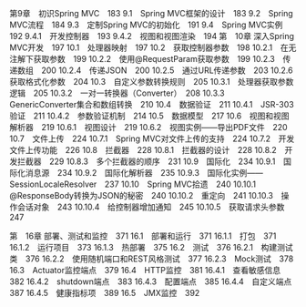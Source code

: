 第9章　初识Spring MVC　183
9.1　Spring MVC框架的设计　183
9.2　Spring MVC流程　184
9.3　定制Spring MVC的初始化　191
9.4　Spring MVC实例　192
9.4.1　开发控制器　193
9.4.2　视图和视图渲染　194
第　10章 深入Spring MVC开发　197
10.1　处理器映射　197
10.2　获取控制器参数　198
10.2.1　在无注解下获取参数　199
10.2.2　使用@RequestParam获取参数　199
10.2.3　传递数组　200
10.2.4　传递JSON　200
10.2.5　通过URL传递参数　203
10.2.6　获取格式化参数　204
10.3　自定义参数转换规则　205
10.3.1　处理器获取参数逻辑　205
10.3.2　一对一转换器（Converter）　208
10.3.3　GenericConverter集合和数组转换　210
10.4　数据验证　211
10.4.1　JSR-303 验证　211
10.4.2　参数验证机制　214
10.5　数据模型　217
10.6　视图和视图解析器　219
10.6.1　视图设计　219
10.6.2　视图实例——导出PDF文件　220
10.7　文件上传　224
10.7.1　Spring MVC对文件上传的支持　224
10.7.2　开发文件上传功能　226
10.8　拦截器　228
10.8.1　拦截器的设计　228
10.8.2　开发拦截器　229
10.8.3　多个拦截器的顺序　231
10.9　国际化　234
10.9.1　国际化消息源　234
10.9.2　国际化解析器　235
10.9.3　国际化实例——SessionLocaleResolver　237
10.10　Spring MVC拾遗　240
10.10.1　@ResponseBody转换为JSON的秘密　240
10.10.2　重定向　241
10.10.3　操作会话对象　243
10.10.4　给控制器增加通知　245
10.10.5　获取请求头参数　247



第　16章 部署、测试和监控　371
16.1　部署和运行　371
16.1.1　打包　371
16.1.2　运行项目　373
16.1.3　热部署　375
16.2　测试　376
16.2.1　构建测试类　376
16.2.2　使用随机端口和REST风格测试　377
16.2.3　Mock测试　378
16.3　Actuator监控端点　379
16.4　HTTP监控　381
16.4.1　查看敏感信息　382
16.4.2　shutdown端点　383
16.4.3　配置端点　385
16.4.4　自定义端点　387
16.4.5　健康指标项　389
16.5　JMX监控　392